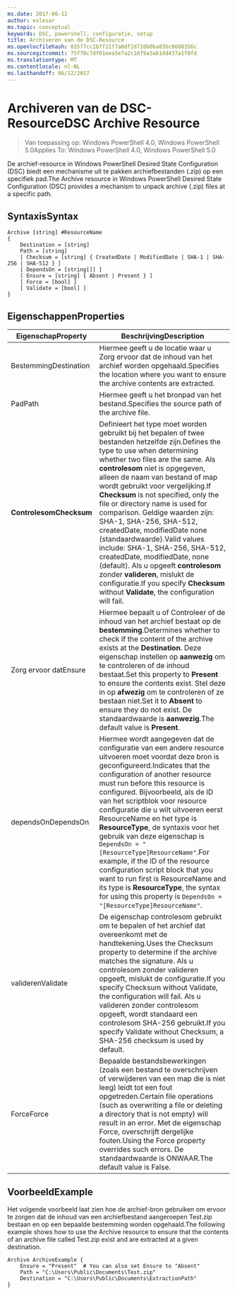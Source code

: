 ```yaml
---
ms.date: 2017-06-12
author: eslesar
ms.topic: conceptual
keywords: DSC, powershell, configuratie, setup
title: Archiveren van de DSC-Resource
ms.openlocfilehash: 035f7cc1b7f21f7a0df2d72db0ba83bc0688356c
ms.sourcegitcommit: 75f70c7df01eea5e7a2c16f9a3ab1dd437a1f8fd
ms.translationtype: MT
ms.contentlocale: nl-NL
ms.lasthandoff: 06/12/2017
---
```

# <a name="dsc-archive-resource"></a><span data-ttu-id="53764-103">Archiveren van de DSC-Resource</span><span class="sxs-lookup"><span data-stu-id="53764-103">DSC Archive Resource</span></span>

> <span data-ttu-id="53764-104">Van toepassing op: Windows PowerShell 4.0, Windows PowerShell 5.0</span><span class="sxs-lookup"><span data-stu-id="53764-104">Applies To: Windows PowerShell 4.0, Windows PowerShell 5.0</span></span>

<span data-ttu-id="53764-105">De archief-resource in Windows PowerShell Desired State Configuration (DSC) biedt een mechanisme uit te pakken archiefbestanden (.zip) op een specifiek pad.</span><span class="sxs-lookup"><span data-stu-id="53764-105">The Archive resource in Windows PowerShell Desired State Configuration (DSC) provides a mechanism to unpack archive (.zip) files at a specific path.</span></span>

## <a name="syntax"></a><span data-ttu-id="53764-106">Syntaxis</span><span class="sxs-lookup"><span data-stu-id="53764-106">Syntax</span></span> 
```MOF
Archive [string] #ResourceName
{
    Destination = [string]
    Path = [string]
    [ Checksum = [string] { CreatedDate | ModifiedDate | SHA-1 | SHA-256 | SHA-512 } ]
    [ DependsOn = [string[]] ]
    [ Ensure = [string] { Absent | Present } ]
    [ Force = [bool] ]
    [ Validate = [bool] ]
}
```

## <a name="properties"></a><span data-ttu-id="53764-107">Eigenschappen</span><span class="sxs-lookup"><span data-stu-id="53764-107">Properties</span></span>

|  <span data-ttu-id="53764-108">Eigenschap</span><span class="sxs-lookup"><span data-stu-id="53764-108">Property</span></span>  |  <span data-ttu-id="53764-109">Beschrijving</span><span class="sxs-lookup"><span data-stu-id="53764-109">Description</span></span>   | 
|---|---| 
| <span data-ttu-id="53764-110">Bestemming</span><span class="sxs-lookup"><span data-stu-id="53764-110">Destination</span></span>| <span data-ttu-id="53764-111">Hiermee geeft u de locatie waar u Zorg ervoor dat de inhoud van het archief worden opgehaald.</span><span class="sxs-lookup"><span data-stu-id="53764-111">Specifies the location where you want to ensure the archive contents are extracted.</span></span>| 
| <span data-ttu-id="53764-112">Pad</span><span class="sxs-lookup"><span data-stu-id="53764-112">Path</span></span>| <span data-ttu-id="53764-113">Hiermee geeft u het bronpad van het bestand.</span><span class="sxs-lookup"><span data-stu-id="53764-113">Specifies the source path of the archive file.</span></span>| 
| <span data-ttu-id="53764-114">__Controlesom__</span><span class="sxs-lookup"><span data-stu-id="53764-114">__Checksum__</span></span>| <span data-ttu-id="53764-115">Definieert het type moet worden gebruikt bij het bepalen of twee bestanden hetzelfde zijn.</span><span class="sxs-lookup"><span data-stu-id="53764-115">Defines the type to use when determining whether two files are the same.</span></span> <span data-ttu-id="53764-116">Als __controlesom__ niet is opgegeven, alleen de naam van bestand of map wordt gebruikt voor vergelijking.</span><span class="sxs-lookup"><span data-stu-id="53764-116">If __Checksum__ is not specified, only the file or directory name is used for comparison.</span></span> <span data-ttu-id="53764-117">Geldige waarden zijn: SHA-1, SHA-256, SHA-512, createdDate, modifiedDate none (standaardwaarde).</span><span class="sxs-lookup"><span data-stu-id="53764-117">Valid values include: SHA-1, SHA-256, SHA-512, createdDate, modifiedDate, none (default).</span></span> <span data-ttu-id="53764-118">Als u opgeeft __controlesom__ zonder __valideren__, mislukt de configuratie.</span><span class="sxs-lookup"><span data-stu-id="53764-118">If you specify __Checksum__ without __Validate__, the configuration will fail.</span></span>| 
| <span data-ttu-id="53764-119">Zorg ervoor dat</span><span class="sxs-lookup"><span data-stu-id="53764-119">Ensure</span></span>| <span data-ttu-id="53764-120">Hiermee bepaalt u of Controleer of de inhoud van het archief bestaat op de __bestemming__.</span><span class="sxs-lookup"><span data-stu-id="53764-120">Determines whether to check if the content of the archive exists at the __Destination__.</span></span> <span data-ttu-id="53764-121">Deze eigenschap instellen op __aanwezig__ om te controleren of de inhoud bestaat.</span><span class="sxs-lookup"><span data-stu-id="53764-121">Set this property to __Present__ to ensure the contents exist.</span></span> <span data-ttu-id="53764-122">Stel deze in op __afwezig__ om te controleren of ze bestaan niet.</span><span class="sxs-lookup"><span data-stu-id="53764-122">Set it to __Absent__ to ensure they do not exist.</span></span> <span data-ttu-id="53764-123">De standaardwaarde is __aanwezig__.</span><span class="sxs-lookup"><span data-stu-id="53764-123">The default value is __Present__.</span></span>| 
| <span data-ttu-id="53764-124">dependsOn</span><span class="sxs-lookup"><span data-stu-id="53764-124">DependsOn</span></span> | <span data-ttu-id="53764-125">Hiermee wordt aangegeven dat de configuratie van een andere resource uitvoeren moet voordat deze bron is geconfigureerd.</span><span class="sxs-lookup"><span data-stu-id="53764-125">Indicates that the configuration of another resource must run before this resource is configured.</span></span> <span data-ttu-id="53764-126">Bijvoorbeeld, als de ID van het scriptblok voor resource configuratie die u wilt uitvoeren eerst ResourceName en het type is __ResourceType__, de syntaxis voor het gebruik van deze eigenschap is `DependsOn = "[ResourceType]ResourceName"`.</span><span class="sxs-lookup"><span data-stu-id="53764-126">For example, if the ID of the resource configuration script block that you want to run first is ResourceName and its type is __ResourceType__, the syntax for using this property is `DependsOn = "[ResourceType]ResourceName"`.</span></span>| 
| <span data-ttu-id="53764-127">valideren</span><span class="sxs-lookup"><span data-stu-id="53764-127">Validate</span></span>| <span data-ttu-id="53764-128">De eigenschap controlesom gebruikt om te bepalen of het archief dat overeenkomt met de handtekening.</span><span class="sxs-lookup"><span data-stu-id="53764-128">Uses the Checksum property to determine if the archive matches the signature.</span></span> <span data-ttu-id="53764-129">Als u controlesom zonder valideren opgeeft, mislukt de configuratie.</span><span class="sxs-lookup"><span data-stu-id="53764-129">If you specify Checksum without Validate, the configuration will fail.</span></span> <span data-ttu-id="53764-130">Als u valideren zonder controlesom opgeeft, wordt standaard een controlesom SHA-256 gebruikt.</span><span class="sxs-lookup"><span data-stu-id="53764-130">If you specify Validate without Checksum, a SHA-256 checksum is used by default.</span></span>| 
| <span data-ttu-id="53764-131">Force</span><span class="sxs-lookup"><span data-stu-id="53764-131">Force</span></span>| <span data-ttu-id="53764-132">Bepaalde bestandsbewerkingen (zoals een bestand te overschrijven of verwijderen van een map die is niet leeg) leidt tot een fout opgetreden.</span><span class="sxs-lookup"><span data-stu-id="53764-132">Certain file operations (such as overwriting a file or deleting a directory that is not empty) will result in an error.</span></span> <span data-ttu-id="53764-133">Met de eigenschap Force, overschrijft dergelijke fouten.</span><span class="sxs-lookup"><span data-stu-id="53764-133">Using the Force property overrides such errors.</span></span> <span data-ttu-id="53764-134">De standaardwaarde is ONWAAR.</span><span class="sxs-lookup"><span data-stu-id="53764-134">The default value is False.</span></span>| 

## <a name="example"></a><span data-ttu-id="53764-135">Voorbeeld</span><span class="sxs-lookup"><span data-stu-id="53764-135">Example</span></span>

<span data-ttu-id="53764-136">Het volgende voorbeeld laat zien hoe de archief-bron gebruiken om ervoor te zorgen dat de inhoud van een archiefbestand aangeroepen Test.zip bestaan en op een bepaalde bestemming worden opgehaald.</span><span class="sxs-lookup"><span data-stu-id="53764-136">The following example shows how to use the Archive resource to ensure that the contents of an archive file called Test.zip exist and are extracted at a given destination.</span></span>

```
Archive ArchiveExample {
    Ensure = "Present"  # You can also set Ensure to "Absent"
    Path = "C:\Users\Public\Documents\Test.zip"
    Destination = "C:\Users\Public\Documents\ExtractionPath"
} 
```


